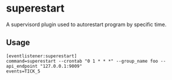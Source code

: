 # superestart
A supervisord plugin used to autorestart program by specific time.

## Usage

```
[eventlistener:superestart]
command=superestart --crontab "0 1 * * *" --group_name foo --api_endpoint "127.0.0.1:9009"
events=TICK_5
```